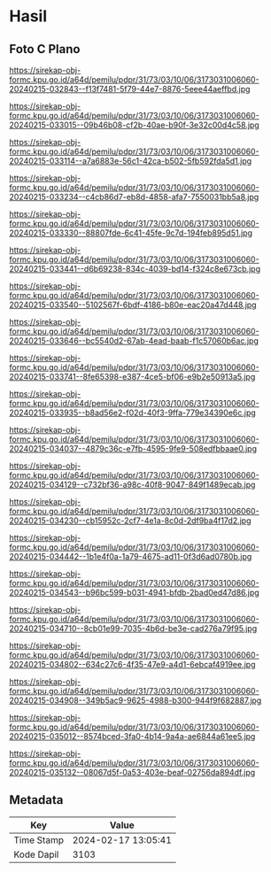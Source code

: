 # Hasil

## Foto C Plano

https://sirekap-obj-formc.kpu.go.id/a64d/pemilu/pdpr/31/73/03/10/06/3173031006060-20240215-032843--f13f7481-5f79-44e7-8876-5eee44aeffbd.jpg

https://sirekap-obj-formc.kpu.go.id/a64d/pemilu/pdpr/31/73/03/10/06/3173031006060-20240215-033015--09b46b08-cf2b-40ae-b90f-3e32c00d4c58.jpg

https://sirekap-obj-formc.kpu.go.id/a64d/pemilu/pdpr/31/73/03/10/06/3173031006060-20240215-033114--a7a6883e-56c1-42ca-b502-5fb592fda5d1.jpg

https://sirekap-obj-formc.kpu.go.id/a64d/pemilu/pdpr/31/73/03/10/06/3173031006060-20240215-033234--c4cb86d7-eb8d-4858-afa7-7550031bb5a8.jpg

https://sirekap-obj-formc.kpu.go.id/a64d/pemilu/pdpr/31/73/03/10/06/3173031006060-20240215-033330--88807fde-6c41-45fe-9c7d-194feb895d51.jpg

https://sirekap-obj-formc.kpu.go.id/a64d/pemilu/pdpr/31/73/03/10/06/3173031006060-20240215-033441--d6b69238-834c-4039-bd14-f324c8e673cb.jpg

https://sirekap-obj-formc.kpu.go.id/a64d/pemilu/pdpr/31/73/03/10/06/3173031006060-20240215-033540--5102567f-6bdf-4186-b80e-eac20a47d448.jpg

https://sirekap-obj-formc.kpu.go.id/a64d/pemilu/pdpr/31/73/03/10/06/3173031006060-20240215-033646--bc5540d2-67ab-4ead-baab-f1c57060b6ac.jpg

https://sirekap-obj-formc.kpu.go.id/a64d/pemilu/pdpr/31/73/03/10/06/3173031006060-20240215-033741--8fe65398-e387-4ce5-bf06-e9b2e50913a5.jpg

https://sirekap-obj-formc.kpu.go.id/a64d/pemilu/pdpr/31/73/03/10/06/3173031006060-20240215-033935--b8ad56e2-f02d-40f3-9ffa-779e34390e6c.jpg

https://sirekap-obj-formc.kpu.go.id/a64d/pemilu/pdpr/31/73/03/10/06/3173031006060-20240215-034037--4879c36c-e7fb-4595-9fe9-508edfbbaae0.jpg

https://sirekap-obj-formc.kpu.go.id/a64d/pemilu/pdpr/31/73/03/10/06/3173031006060-20240215-034129--c732bf36-a98c-40f8-9047-849f1489ecab.jpg

https://sirekap-obj-formc.kpu.go.id/a64d/pemilu/pdpr/31/73/03/10/06/3173031006060-20240215-034230--cb15952c-2cf7-4e1a-8c0d-2df9ba4f17d2.jpg

https://sirekap-obj-formc.kpu.go.id/a64d/pemilu/pdpr/31/73/03/10/06/3173031006060-20240215-034442--1b1e4f0a-1a79-4675-ad11-0f3d6ad0780b.jpg

https://sirekap-obj-formc.kpu.go.id/a64d/pemilu/pdpr/31/73/03/10/06/3173031006060-20240215-034543--b96bc599-b031-4941-bfdb-2bad0ed47d86.jpg

https://sirekap-obj-formc.kpu.go.id/a64d/pemilu/pdpr/31/73/03/10/06/3173031006060-20240215-034710--8cb01e99-7035-4b6d-be3e-cad276a79f95.jpg

https://sirekap-obj-formc.kpu.go.id/a64d/pemilu/pdpr/31/73/03/10/06/3173031006060-20240215-034802--634c27c6-4f35-47e9-a4d1-6ebcaf4919ee.jpg

https://sirekap-obj-formc.kpu.go.id/a64d/pemilu/pdpr/31/73/03/10/06/3173031006060-20240215-034908--349b5ac9-9625-4988-b300-944f9f682887.jpg

https://sirekap-obj-formc.kpu.go.id/a64d/pemilu/pdpr/31/73/03/10/06/3173031006060-20240215-035012--8574bced-3fa0-4b14-9a4a-ae6844a61ee5.jpg

https://sirekap-obj-formc.kpu.go.id/a64d/pemilu/pdpr/31/73/03/10/06/3173031006060-20240215-035132--08067d5f-0a53-403e-beaf-02756da894df.jpg


## Metadata

| Key        | Value               |
| ---------- | ------------------- |
| Time Stamp | 2024-02-17 13:05:41 |
| Kode Dapil | 3103                |



